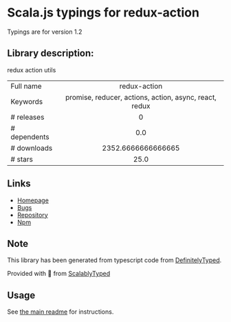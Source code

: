 
# Scala.js typings for redux-action

Typings are for version 1.2

## Library description:
redux action utils

|                    |                 |
| ------------------ | :-------------: |
| Full name          | redux-action |
| Keywords           | promise, reducer, actions, action, async, react, redux |
| # releases         | 0 |
| # dependents       | 0.0 |
| # downloads        | 2352.6666666666665 |
| # stars            | 25.0 |

## Links
- [Homepage](https://github.com/coderhaoxin/redux-action#readme)
- [Bugs](https://github.com/coderhaoxin/redux-action/issues)
- [Repository](https://github.com/coderhaoxin/redux-action)
- [Npm](https://www.npmjs.com/package/redux-action)
    


## Note
This library has been generated from typescript code from [DefinitelyTyped](https://definitelytyped.org).

Provided with :purple_heart: from [ScalablyTyped](https://github.com/oyvindberg/ScalablyTyped)

## Usage
See [the main readme](../../readme.md) for instructions.


